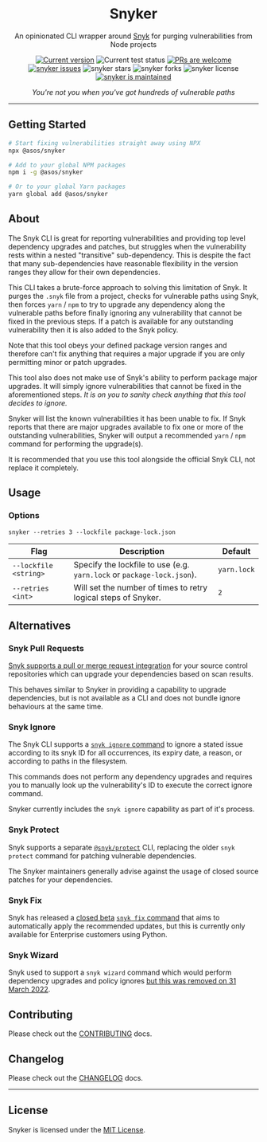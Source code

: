 <p align="center">
  <h1 align="center">Snyker</h1>
</p>
<p align="center">
An opinionated CLI wrapper around <a href="https://snyk.io/">Snyk</a> for purging vulnerabilities from Node projects
</p>
<p align="center">
   <a href="https://github.com/asos/snyker/tags/"><img src="https://img.shields.io/github/tag/asos/snyker" alt="Current version" /></a>
   <img src="https://github.com/asos/snyker/workflows/Test/badge.svg" alt="Current test status" />
   <a href="http://makeapullrequest.com"><img src="https://img.shields.io/badge/PRs-welcome-brightgreen.svg" alt="PRs are welcome" /></a>
   <a href="https://github.com/asos/snyker/issues/"><img src="https://img.shields.io/github/issues/asos/snyker" alt="snyker issues" /></a>
   <img src="https://img.shields.io/github/stars/asos/snyker" alt="snyker stars" />
   <img src="https://img.shields.io/github/forks/asos/snyker" alt="snyker forks" />
   <img src="https://img.shields.io/github/license/asos/snyker" alt="snyker license" />
   <a href="https://github.com/asos/snyker/graphs/commit-activity"><img src="https://img.shields.io/badge/Maintained%3F-yes-green.svg" alt="snyker is maintained" /></a>
</p>
<p align="center">
  <i>You're not you when you've got hundreds of vulnerable paths</i>
</p>

---

## Getting Started

```bash
# Start fixing vulnerabilities straight away using NPX
npx @asos/snyker

# Add to your global NPM packages
npm i -g @asos/snyker

# Or to your global Yarn packages
yarn global add @asos/snyker
```

## About

The Snyk CLI is great for reporting vulnerabilities and providing top level dependency upgrades and patches, but struggles when the vulnerability rests within a nested "transitive" sub-dependency. This is despite the fact that many sub-dependencies have reasonable flexibility in the version ranges they allow for their own dependencies.

This CLI takes a brute-force approach to solving this limitation of Snyk. It purges the `.snyk` file from a project, checks for vulnerable paths using Snyk, then forces `yarn` / `npm` to try to upgrade any dependency along the vulnerable paths before finally ignoring any vulnerability that cannot be fixed in the previous steps. If a patch is available for any outstanding vulnerability then it is also added to the Snyk policy.

Note that this tool obeys your defined package version ranges and therefore can't fix anything that requires a major upgrade if you are only permitting minor or patch upgrades.

This tool also does not make use of Snyk's ability to perform package major upgrades. It will simply ignore vulnerabilities that cannot be fixed in the aforementioned steps. _It is on you to sanity check anything that this tool decides to ignore._

Snyker will list the known vulnerabilities it has been unable to fix. If Snyk reports that there are major upgrades available to fix one or more of the outstanding vulnerabilities, Snyker will output a recommended `yarn` / `npm` command for performing the upgrade(s).

It is recommended that you use this tool alongside the official Snyk CLI, not replace it completely.

## Usage

### Options

```console
snyker --retries 3 --lockfile package-lock.json
```

| Flag                  | Description                                                            | Default     |
| --------------------- | ---------------------------------------------------------------------- | ----------- |
| `--lockfile <string>` | Specify the lockfile to use (e.g. `yarn.lock` or `package-lock.json`). | `yarn.lock` |
| `--retries <int>`     | Will set the number of times to retry logical steps of Snyker.         | `2`         |

## Alternatives

### Snyk Pull Requests

[Snyk supports a pull or merge request integration](https://docs.snyk.io/scan-using-snyk/pull-requests/snyk-fix-pull-or-merge-requests) for your source control repositories which can upgrade your dependencies based on scan results.

This behaves similar to Snyker in providing a capability to upgrade dependencies, but is not available as a CLI and does not bundle ignore behaviours at the same time.

### Snyk Ignore

The Snyk CLI supports a [`snyk ignore` command](https://github.com/snyk/cli/blob/main/help/cli-commands/ignore.md) to ignore a stated issue according to its snyk ID for all occurrences, its expiry date, a reason, or according to paths in the filesystem.

This commands does not perform any dependency upgrades and requires you to manually look up the vulnerability's ID to execute the correct ignore command.

Snyker currently includes the `snyk ignore` capability as part of it's process.

### Snyk Protect

Snyk supports a separate [`@snyk/protect`](https://github.com/snyk/cli/tree/main/packages/snyk-protect#readme) CLI, replacing the older `snyk protect` command for patching vulnerable dependencies.

The Snyker maintainers generally advise against the usage of closed source patches for your dependencies.

### Snyk Fix

Snyk has released a [closed beta](https://docs.snyk.io/getting-started/snyk-release-process#closed-beta) [`snyk fix` command](https://docs.snyk.io/snyk-cli/scan-and-maintain-projects-using-the-cli/automatic-fixing-with-snyk-fix) that aims to automatically apply the recommended updates, but this is currently only available for Enterprise customers using Python.

### Snyk Wizard

Snyk used to support a `snyk wizard` command which would perform dependency upgrades and policy ignores [but this was removed on 31 March 2022](https://updates.snyk.io/snyk-wizard-and-snyk-protect-removal-224137).

## Contributing

Please check out the [CONTRIBUTING](./docs/CONTRIBUTING.md) docs.

## Changelog

Please check out the [CHANGELOG](./docs/CHANGELOG.md) docs.

---

## License

Snyker is licensed under the [MIT License](./LICENSE).
